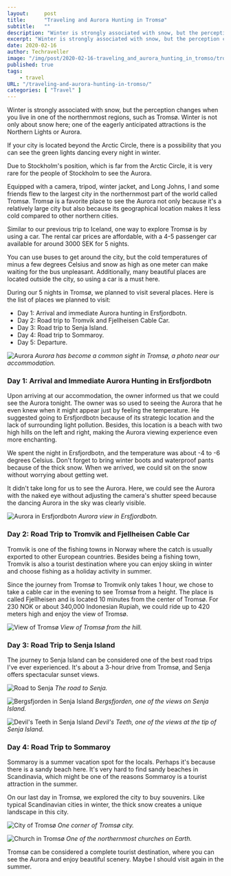 ```yaml
---
layout:     post
title:      "Traveling and Aurora Hunting in Tromsø"
subtitle:   ""
description: "Winter is strongly associated with snow, but the perception changes when you live in one of the northernmost regions, such as Tromsø. Winter is not only about snow here; one of the eagerly anticipated attractions is the Northern Lights or Aurora."
excerpt: "Winter is strongly associated with snow, but the perception changes when you live in one of the northernmost regions, such as Tromsø. Winter is not only about snow here; one of the eagerly anticipated attractions is the Northern Lights or Aurora."
date: 2020-02-16
author: Techraveller
image: "/img/post/2020-02-16-traveling_and_aurora_hunting_in_tromso/tromso1.jpg"
published: true 
tags:
    - travel 
URL: "/traveling-and-aurora-hunting-in-tromso/"
categories: [ "Travel" ]    
---
```

Winter is strongly associated with snow, but the perception changes when you live in one of the northernmost regions, such as Tromsø. Winter is not only about snow here; one of the eagerly anticipated attractions is the Northern Lights or Aurora.

If your city is located beyond the Arctic Circle, there is a possibility that you can see the green lights dancing every night in winter.

Due to Stockholm's position, which is far from the Arctic Circle, it is very rare for the people of Stockholm to see the Aurora.

Equipped with a camera, tripod, winter jacket, and Long Johns, I and some friends flew to the largest city in the northernmost part of the world called Tromsø. Tromsø is a favorite place to see the Aurora not only because it's a relatively large city but also because its geographical location makes it less cold compared to other northern cities.

Similar to our previous trip to Iceland, one way to explore Tromsø is by using a car. The rental car prices are affordable, with a 4-5 passenger car available for around 3000 SEK for 5 nights.

You can use buses to get around the city, but the cold temperatures of minus a few degrees Celsius and snow as high as one meter can make waiting for the bus unpleasant. Additionally, many beautiful places are located outside the city, so using a car is a must here.

During our 5 nights in Tromsø, we planned to visit several places. Here is the list of places we planned to visit:

- Day 1: Arrival and immediate Aurora hunting in Ersfjordbotn.
- Day 2: Road trip to Tromvik and Fjellheisen Cable Car.
- Day 3: Road trip to Senja Island.
- Day 4: Road trip to Sommaroy.
- Day 5: Departure.

![Aurora](/img/post/2020-02-16-traveling_and_aurora_hunting_in_tromso/tromso2.jpg)
*Aurora has become a common sight in Tromsø, a photo near our accommodation.*

### Day 1: Arrival and Immediate Aurora Hunting in Ersfjordbotn

Upon arriving at our accommodation, the owner informed us that we could see the Aurora tonight. The owner was so used to seeing the Aurora that he even knew when it might appear just by feeling the temperature. He suggested going to Ersfjordbotn because of its strategic location and the lack of surrounding light pollution. Besides, this location is a beach with two high hills on the left and right, making the Aurora viewing experience even more enchanting.

We spent the night in Ersfjordbotn, and the temperature was about -4 to -6 degrees Celsius. Don't forget to bring winter boots and waterproof pants because of the thick snow. When we arrived, we could sit on the snow without worrying about getting wet.

It didn't take long for us to see the Aurora. Here, we could see the Aurora with the naked eye without adjusting the camera's shutter speed because the dancing Aurora in the sky was clearly visible.

![Aurora in Ersfjordbotn](/img/post/2020-02-16-traveling_and_aurora_hunting_in_tromso/tromso5.jpg)
*Aurora view in Ersfjordbotn.*

### Day 2: Road Trip to Tromvik and Fjellheisen Cable Car

Tromvik is one of the fishing towns in Norway where the catch is usually exported to other European countries. Besides being a fishing town, Tromvik is also a tourist destination where you can enjoy skiing in winter and choose fishing as a holiday activity in summer.

Since the journey from Tromsø to Tromvik only takes 1 hour, we chose to take a cable car in the evening to see Tromsø from a height. The place is called Fjellheisen and is located 10 minutes from the center of Tromsø. For 230 NOK or about 340,000 Indonesian Rupiah, we could ride up to 420 meters high and enjoy the view of Tromsø.

![View of Tromsø](/img/post/2020-02-16-traveling_and_aurora_hunting_in_tromso/tromso10.jpg)
*View of Tromsø from the hill.*

### Day 3: Road Trip to Senja Island

The journey to Senja Island can be considered one of the best road trips I've ever experienced. It's about a 3-hour drive from Tromsø, and Senja offers spectacular sunset views.

![Road to Senja](/img/post/2020-02-16-traveling_and_aurora_hunting_in_tromso/tromso11.jpg)
*The road to Senja.*

![Bergsfjorden in Senja Island](/img/post/2020-02-16-traveling_and_aurora_hunting_in_tromso/tromso12.jpg)
*Bergsfjorden, one of the views on Senja Island.*

![Devil's Teeth in Senja Island](/img/post/2020-02-16-traveling_and_aurora_hunting_in_tromso/tromso14.jpg)
*Devil's Teeth, one of the views at the tip of Senja Island.*

### Day 4: Road Trip to Sommaroy

Sommaroy is a summer vacation spot for the locals. Perhaps it's because there is a sandy beach here. It's very hard to find sandy beaches in Scandinavia, which might be one of the reasons Sommaroy is a tourist attraction in the summer.

On our last day in Tromsø, we explored the city to buy souvenirs. Like typical Scandinavian cities in winter, the thick snow creates a unique landscape in this city.

![City of Tromsø](/img/post/2020-02-16-traveling_and_aurora_hunting_in_tromso/tromso16.jpg)
*One corner of Tromsø city.*

![Church in Tromsø](/img/post/2020-02-16-traveling_and_aurora_hunting_in_tromso/tromso17.jpg)
*One of the northernmost churches on Earth.*

Tromsø can be considered a complete tourist destination, where you can see the Aurora and enjoy beautiful scenery. Maybe I should visit again in the summer.
